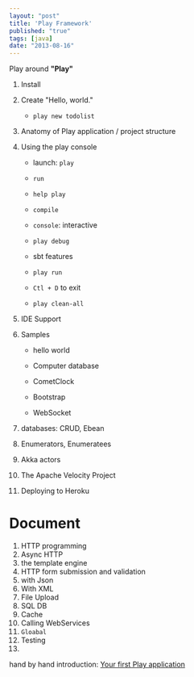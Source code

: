 ```yaml
---
layout: "post"
title: 'Play Framework'
published: "true"
tags: [java]
date: "2013-08-16"
---
```


Play around **"Play"**

1. Install
2. Create "Hello, world."

   - `play new todolist`
3. Anatomy of Play application / project structure
4. Using the play console

   - launch: `play`

   - `run`

   - `help play`

   - `compile`

   - `console`: interactive

   - `play debug`

   - sbt features

   - `play run`

   - `Ctl + D` to exit

   - `play clean-all`
5. IDE Support
6. Samples

   - hello world

   - Computer database

   - CometClock

   - Bootstrap

   - WebSocket
7. databases: CRUD, Ebean
8. Enumerators, Enumeratees
9. Akka actors
10. The Apache Velocity Project
11. Deploying to Heroku

# Document

1. HTTP programming
2. Async HTTP
3. the template engine
4. HTTP form submission and validation
5. with Json
6. With XML
7. File Upload
8. SQL DB
9. Cache
10. Calling WebServices
11. `Gloabal`
12. Testing
13.

hand by hand introduction: [Your first Play application](http://www.playframework.com/documentation/2.1.x/JavaTodoList)